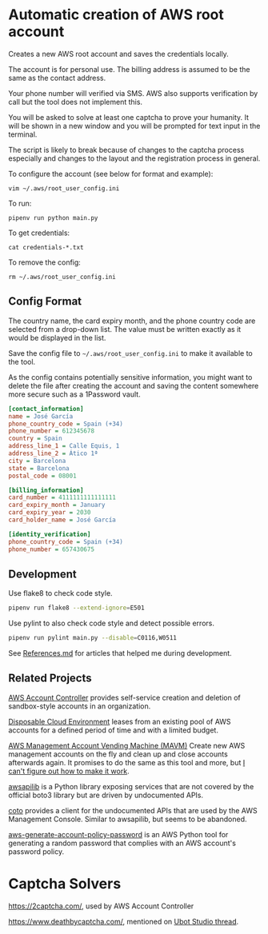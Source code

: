 # Automatic creation of AWS root account

Creates a new AWS root account and saves the credentials locally.

The account is for personal use. The billing address is assumed to be the same as the contact address.

Your phone number will verified via SMS. AWS also supports verification by call but the tool does not implement this.

You will be asked to solve at least one captcha to prove your humanity. It will be shown in a new window and you will be prompted for text input in the terminal.

The script is likely to break because of changes to the captcha process especially and changes to the layout and the registration process in general.

To configure the account (see below for format and example):

```
vim ~/.aws/root_user_config.ini
```

To run:

```
pipenv run python main.py
```

To get credentials:

```
cat credentials-*.txt
```

To remove the config:

```
rm ~/.aws/root_user_config.ini
```

## Config Format

The country name, the card expiry month, and the phone country code are selected from a drop-down list. The value must be written exactly as it would be displayed in the list.

Save the config file to `~/.aws/root_user_config.ini` to make it available to the tool.

As the config contains potentially sensitive information, you might want to delete the file after creating the account and saving the content somewhere more secure such as a 1Password vault.

```ini
[contact_information]
name = José García
phone_country_code = Spain (+34)
phone_number = 612345678
country = Spain
address_line_1 = Calle Equis, 1
address_line_2 = Ático 1ª
city = Barcelona
state = Barcelona
postal_code = 08001

[billing_information]
card_number = 4111111111111111
card_expiry_month = January
card_expiry_year = 2030
card_holder_name = José García

[identity_verification]
phone_country_code = Spain (+34)
phone_number = 657430675
```

## Development

Use flake8 to check code style.

```bash
pipenv run flake8 --extend-ignore=E501
```

Use pylint to also check code style and detect possible errors.

```bash
pipenv run pylint main.py --disable=C0116,W0511
```

See [References.md](References.md) for articles that helped me during development.

## Related Projects

[AWS Account Controller](https://github.com/iann0036/aws-account-controller) provides self-service creation and deletion of sandbox-style accounts in an organization.

[Disposable Cloud Environment](https://github.com/Optum/dce) leases from an existing pool of AWS accounts for a defined period of time and with a limited budget.

[AWS Management Account Vending Machine (MAVM)]() Create new AWS management accounts on the fly and clean up and close accounts afterwards again. It promises to do the same as this tool and more, but [I can't figure out how to make it work](https://github.com/superluminar-io/mavm/issues/43).

[awsapilib](https://github.com/schubergphilis/awsapilib) is a Python library exposing services that are not covered by the official boto3 library but are driven by undocumented APIs. 

[coto](https://github.com/sentialabs/coto/tree/master) provides a client for the undocumented APIs that are used by the AWS Management Console. Similar to awsapilib, but seems to be abandoned.

[aws-generate-account-policy-password](https://github.com/barnesrobert/aws-generate-account-policy-password) is an AWS Python tool for generating a random password that complies with an AWS account's password policy.

# Captcha Solvers

https://2captcha.com/, used by AWS Account Controller

https://www.deathbycaptcha.com/, mentioned on [Ubot Studio thread](http://network.ubotstudio.com/forum/index.php?/topic/21473-amazon-uk-captcha/).
